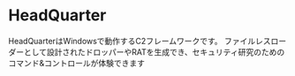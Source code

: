# HeadQuarter
HeadQuarterはWindowsで動作するC2フレームワークです。
ファイルレスローダーとして設計されたドロッパーやRATを生成でき、セキュリティ研究のためのコマンド&コントロールが体験できます

